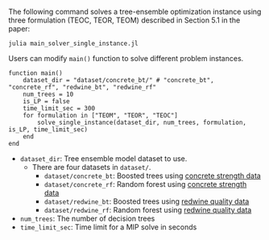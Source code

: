 The following command solves a tree-ensemble optimization instance using three formulation (TEOC, TEOR, TEOM) described in Section 5.1 in the paper:
```
julia main_solver_single_instance.jl
```

Users can modify `main()` function to solve different problem instances. 
```
function main()
    dataset_dir = "dataset/concrete_bt/" # "concrete_bt", "concrete_rf", "redwine_bt", "redwine_rf"
    num_trees = 10
    is_LP = false
    time_limit_sec = 300
    for formulation in ["TEOM", "TEOR", "TEOC"]
        solve_single_instance(dataset_dir, num_trees, formulation, is_LP, time_limit_sec)
    end
end
```

* `dataset_dir`: Tree ensemble model dataset to use. 
  * There are four datasets in `dataset/`.
    * `dataset/concrete_bt`: Boosted trees using [concrete strength data](https://archive.ics.uci.edu/dataset/165/concrete+compressive+strength)
    * `dataset/concrete_rf`: Random forest using [concrete strength data](https://archive.ics.uci.edu/dataset/165/concrete+compressive+strength)
    * `dataset/redwine_bt`: Boosted trees using [redwine quality data](https://archive.ics.uci.edu/dataset/186/wine+quality)
    * `dataset/redwine_rf`: Random forest using [redwine quality data](https://archive.ics.uci.edu/dataset/186/wine+quality)
* `num_trees`: The number of decision trees
* `time_limit_sec`: Time limit for a MIP solve in seconds
  